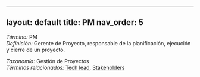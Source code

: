 
---
layout: default
title: PM
nav_order: 5
---

*Término:* PM  
*Definición:* Gerente de Proyecto, responsable de la planificación, ejecución y cierre de un proyecto.

*Taxonomía:* Gestión de Proyectos  
*Términos relacionados:* [Tech lead](https://maleniski.github.io/diccionario-angl-tec-mx/docs/alfabeticamente/T/tech-lead/), [Stakeholders](https://maleniski.github.io/diccionario-angl-tec-mx/docs/alfabeticamente/S/stakeholders/)
